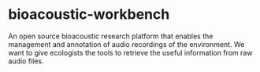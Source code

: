 bioacoustic-workbench
=====================

An open source bioacoustic research platform that enables the management and annotation of audio recordings of the environment. We want to give ecologists the tools to retrieve the useful information from raw audio files.